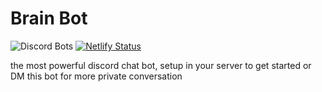 # Brain Bot

![Discord Bots](https://top.gg/api/widget/796219147658854411.svg)
[![Netlify Status](https://api.netlify.com/api/v1/badges/1886f7ce-9c6e-41e9-a004-d2cc8cf418ae/deploy-status)](https://app.netlify.com/sites/brain-bot/deploys)

the most powerful discord chat bot, setup in your server to get started or DM this bot for more private conversation
